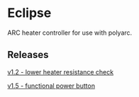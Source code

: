 # Eclipse

ARC heater controller for use with polyarc.

## Releases

<a href="https://github.com/adamlee-ARC/Eclipse/releases/download/1.2/ARC.Eclipse.Patch.v1.2.zip">v1.2 - lower heater resistance check</a>

<a href="https://github.com/adamlee-ARC/Eclipse/releases/download/1.5/ARC.Eclipse.Patch.v1.5.zip">v1.5 - functional power button</a>
